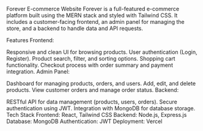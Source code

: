 Forever E-commerce Website
Forever is a full-featured e-commerce platform built using the MERN stack and styled with Tailwind CSS. It includes a customer-facing frontend, an admin panel for managing the store, and a backend to handle data and API requests.

Features
Frontend:

Responsive and clean UI for browsing products.
User authentication (Login, Register).
Product search, filter, and sorting options.
Shopping cart functionality.
Checkout process with order summary and payment integration.
Admin Panel:

Dashboard for managing products, orders, and users.
Add, edit, and delete products.
View customer orders and manage order status.
Backend:

RESTful API for data management (products, users, orders).
Secure authentication using JWT.
Integration with MongoDB for database storage.
Tech Stack
Frontend: React, Tailwind CSS
Backend: Node.js, Express.js
Database: MongoDB
Authentication: JWT
Deployment: Vercel
